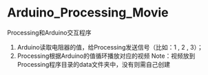 # Arduino_Processing_Movie
Processing和Arduino交互程序
1. Arduino读取电阻器的值，给Processing发送信号（比如：1 , 2 , 3）；
2. Processing根据Arduino的值循环播放对应的视频
Note：视频放到Processing程序目录的data文件夹中，没有则需自己创建
